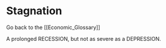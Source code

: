 # Stagnation

Go back to the [[Economic_Glossary]]


A prolonged RECESSION, but not as severe as a DEPRESSION.

